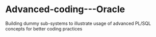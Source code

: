 # Advanced-coding---Oracle
Building dummy sub-systems to illustrate usage of advanced PL/SQL concepts for better coding practices
